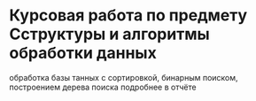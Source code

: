 # Курсовая работа по предмету Сструктуры и алгоритмы обработки данных

обработка базы танных с сортировкой, бинарным поиском, построением дерева поиска
подробнее в отчёте
